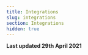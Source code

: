 ```yaml
---
title: Integrations
slug: integrations
section: Integrations
hidden: true
---
```


**Last updated 29th April 2021**


